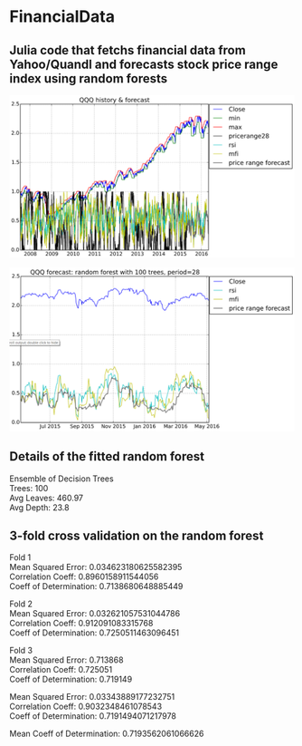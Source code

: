 # FinancialData

## Julia code that fetchs financial data from Yahoo/Quandl and forecasts stock price range index using random forests

![History and forecast of price range index of QQQ](qqq_history.png)

![1 year forecast of price range index of QQQ](qqq_forecast.png)

## Details of the fitted random forest

Ensemble of Decision Trees  
Trees:      100  
Avg Leaves: 460.97  
Avg Depth:  23.8  

## 3-fold cross validation on the random forest

Fold 1  
Mean Squared Error:     0.034623180625582395  
Correlation Coeff:      0.8960158911544056  
Coeff of Determination: 0.7138680648885449  

Fold 2  
Mean Squared Error:     0.032621057531044786  
Correlation Coeff:      0.912091083315768  
Coeff of Determination: 0.7250511463096451  

Fold 3  
Mean Squared Error:     0.713868  
Correlation Coeff:      0.725051  
Coeff of Determination: 0.719149  

Mean Squared Error:     0.03343889177232751  
Correlation Coeff:      0.9032348461078543  
Coeff of Determination: 0.7191494071217978  

Mean Coeff of Determination: 0.7193562061066626
